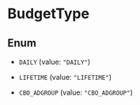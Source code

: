 

# BudgetType

## Enum


* `DAILY` (value: `"DAILY"`)

* `LIFETIME` (value: `"LIFETIME"`)

* `CBO_ADGROUP` (value: `"CBO_ADGROUP"`)



